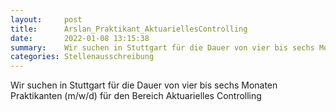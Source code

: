 ```yaml
---
layout:     post
title:      Arslan_Praktikant_AktuariellesControlling
date:       2022-01-08 13:15:38
summary:    Wir suchen in Stuttgart für die Dauer von vier bis sechs Monaten Praktikanten (m/w/d) für den Bereich Aktuarielles Controlling
categories: Stellenausschreibung
---
```

Wir suchen in Stuttgart für die Dauer von vier bis sechs Monaten Praktikanten (m/w/d) für den Bereich Aktuarielles Controlling
<object data="{{ site.url }}/pdfs/Call for Contribution - Interdisziplinärer Workshop - Feminism is a battlefield(1).pdf" width="650" height="800" type='application/pdf'></object>

<object data="{{ site.url }}/pdfs/Arslan_Praktikant_AktuariellesControlling2_185x250.pdf" width="650" height="800" type='application/pdf'></object>
